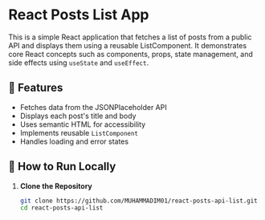 # React Posts List App

This is a simple React application that fetches a list of posts from a public API and displays them using a reusable ListComponent. It demonstrates core React concepts such as components, props, state management, and side effects using `useState` and `useEffect`.

## 📌 Features

- Fetches data from the JSONPlaceholder API
- Displays each post's title and body
- Uses semantic HTML for accessibility
- Implements reusable `ListComponent`
- Handles loading and error states

## 🚀 How to Run Locally

1. **Clone the Repository**
   ```bash
   git clone https://github.com/MUHAMMADIM01/react-posts-api-list.git
   cd react-posts-api-list

